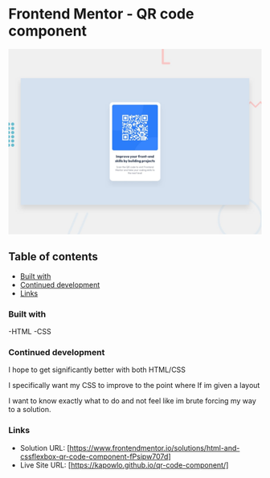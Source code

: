 # Frontend Mentor - QR code component

![Design preview for the QR code component coding challenge](./preview.jpg)

## Table of contents

- [Built with](#built-with)
- [Continued development](#continued-development)
- [Links](#links)

### Built with

-HTML
-CSS

### Continued development

I hope to get significantly better with both HTML/CSS

I specifically want my CSS to improve to the point where If im given a layout

I want to know exactly what to do and not feel like im brute forcing my way to a solution.

### Links

- Solution URL: [https://www.frontendmentor.io/solutions/html-and-cssflexbox-qr-code-component-fPsipw707d]
- Live Site URL: [https://kapowlo.github.io/qr-code-component/]
